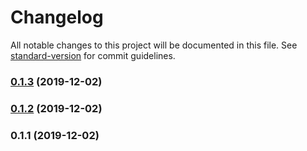 # Changelog

All notable changes to this project will be documented in this file. See [standard-version](https://github.com/conventional-changelog/standard-version) for commit guidelines.

### [0.1.3](https://github.com/MarvinRudolph/vue-storyblok-rich-text-renderer/compare/v0.1.2...v0.1.3) (2019-12-02)

### [0.1.2](https://github.com/MarvinRudolph/vue-storyblok-rich-text-renderer/compare/v0.1.1...v0.1.2) (2019-12-02)

### 0.1.1 (2019-12-02)
